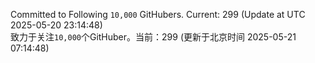 Committed to Following `10,000` GitHubers. Current: <!-- FOLLOWING_COUNT -->299<!-- FOLLOWING_COUNT --> (Update at UTC <!-- LAST_UPDATED -->2025-05-20 23:14:48<!-- LAST_UPDATED -->)<br>
致力于关注`10,000`个GitHuber。当前：<!-- FOLLOWING_COUNT -->299<!-- FOLLOWING_COUNT --> (更新于北京时间 <!-- LAST_UPDATED_CST -->2025-05-21 07:14:48<!-- LAST_UPDATED_CST -->)
